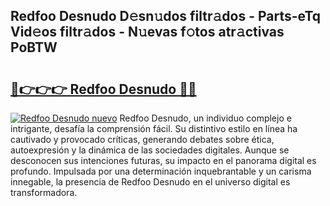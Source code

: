 ## Redfoo Desnudo D𝚎sn𝚞dos filtr𝚊dos - Parts-eTq Vid𝚎os filtr𝚊dos - N𝚞evas f𝚘tos atr𝚊ctivas PoBTW

# <h2><a href="http://mb0igud.tromn.icu/?c=Redfoo+Desnudo">🔗👉👉👉 Redfoo Desnudo 🔗🔗</a></h2>

[![Redfoo Desnudo nuevo](https://i.imgur.com/pEAQMta.gif)](http://mb0igud.tromn.icu/?c=Redfoo+Desnudo)
Redfoo Desnudo, un individuo complejo e intrigante, desafía la comprensión fácil. Su distintivo estilo en línea ha cautivado y provocado críticas, generando debates sobre ética, autoexpresión y la dinámica de las sociedades digitales. Aunque se desconocen sus intenciones futuras, su impacto en el panorama digital es profundo. Impulsada por una determinación inquebrantable y un carisma innegable, la presencia de Redfoo Desnudo en el universo digital es transformadora.
